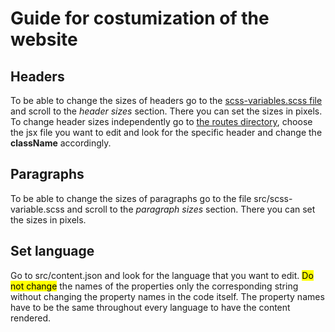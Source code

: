 # Guide for costumization of the website

## Headers
To be able to change the sizes of headers go to the [scss-variables.scss file](https://github.com/ivasco/Tangle-Offline-website/tree/feature/src/scss-variables.scss)  and scroll to the *header sizes* section. There you can set the sizes in pixels.
To change header sizes independently go to [the routes directory](https://github.com/ivasco/Tangle-Offline-website/tree/feature/src/routes/), choose the jsx file you want to edit and look for the specific header and change the **className** accordingly.

## Paragraphs
To be able to change the sizes of paragraphs go to the file src/scss-variable.scss and scroll to the *paragraph sizes* section. There you can set the sizes in pixels.

## Set language
Go to src/content.json and look for the language that you want to edit. <mark>Do not change</mark> the names  of the properties only the corresponding string without changing the property names in the code itself. The property names have to be the same throughout every language to have the content rendered.


